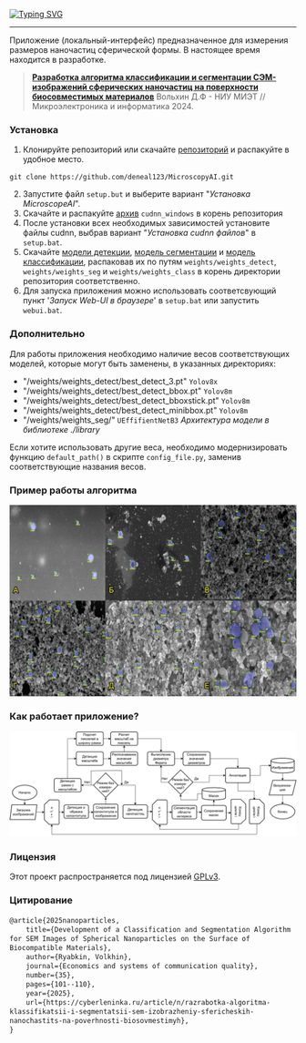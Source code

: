 <a href="https://git.io/typing-svg"><img src="https://readme-typing-svg.herokuapp.com?font=Fira+Code&weight=100&size=32&pause=1000&center=true&vCenter=true&multiline=true&repeat=false&random=false&width=950&lines=MicroscopeAI" alt="Typing SVG" /></a>

---

Приложение (локальный-интерфейс) предназначенное для измерения размеров наночастиц сферической формы.
В настоящее время находится в разработке.


> [**Разработка алгоритма классификации и сегментации
> СЭМ-изображений сферических наночастиц на поверхности биосовместимых
> материалов**](https://cyberleninka.ru/article/n/razrabotka-algoritma-klassifikatsii-i-segmentatsii-sem-izobrazheniy-sfericheskih-nanochastits-na-poverhnosti-biosovmestimyh)
> Вольхин Д.Ф - НИУ МИЭТ // Микроэлектроника и информатика 2024.


### Установка

1. Клонируйте репозиторий
или скачайте [репозиторий](https://github.com/deneal123/MicroscopeAI/archive/refs/heads/master.zip)
и распакуйте в удобное место.
```
git clone https://github.com/deneal123/MicroscopyAI.git
```
2. Запустите файл `setup.but` и выберите вариант "*Установка MicroscopeAI*".
3. Скачайте и распакуйте [архив](https://disk.yandex.ru/d/ismGT13a5p5grw) `cudnn_windows` в корень репозитория 
4. После установки всех необходимых зависимостей установите файлы cudnn, выбрав вариант "*Установка cudnn файлов*"
в `setup.bat`.
5. Скачайте [модели детекции](https://disk.yandex.ru/d/uQWWlgRHzHg3Vg),
[модель сегментации](https://disk.yandex.ru/d/GCUTNmO_XJM_6g) и [модель классификации](https://disk.yandex.ru/d/3WsVGefOayEB3Q), распаковав их по путям `weights/weights_detect`,
`weights/weights_seg` и `weights/weights_class` в корень директории репозитория соответственно.
7. Для запуска приложения можно использовать соответсвующий пункт '*Запуск Web-UI в браузере*'
в `setup.bat` или запустить `webui.bat`.

### Дополнительно

Для работы приложения необходимо наличие весов соответствующих моделей, которые могут быть заменены,
в указанных директориях:

- "/weights/weights_detect/best_detect_3.pt" `Yolov8x`
- "/weights/weights_detect/best_detect_bbox.pt" `Yolov8m`
- "/weights/weights_detect/best_detect_bboxstick.pt" `Yolov8m`
- "/weights/weights_detect/best_detect_minibbox.pt" `Yolov8m` 
- "/weights/weights_seg/" `UEffifientNetB3` *Архитектура модели в библиотеке ./library*


Если хотите использовать другие веса, необходимо модернизировать функцию `default_path()`
в скрипте `config_file.py`, заменив соответствующие названия весов.



### Пример работы алгоритма

![Пример работы алгоритма](/img/combined_image_res_algoritm.jpg)


### Как работает приложение?

![Блокс схема алгоритма](/img/BlokShema.svg)


### Лицензия

Этот проект распространяется под лицензией [GPLv3](LICENSE).

### Цитирование

    @article{2025nanoparticles,
        title={Development of a Classification and Segmentation Algorithm for SEM Images of Spherical Nanoparticles on the Surface of Biocompatible Materials},
        author={Ryabkin, Volkhin},
        journal={Economics and systems of communication quality},
        number={35},
        pages={101--110},
        year={2025},
        url={https://cyberleninka.ru/article/n/razrabotka-algoritma-klassifikatsii-i-segmentatsii-sem-izobrazheniy-sfericheskih-nanochastits-na-poverhnosti-biosovmestimyh},
    }

